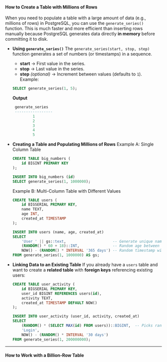 
#### **How to Create a Table with Millions of Rows**
When you need to populate a table with a large amount of data (e.g., millions of rows) in PostgreSQL, you can use the `generate_series()` function.
This is much faster and more efficient than inserting rows manually because PostgreSQL generates data directly **in memory** before committing it to disk.

- **Using `generate_series()`**
	The `generate_series(start, stop, step)` function generates a set of numbers (or timestamps) in a sequence.
	- **start** → First value in the series.
	- **stop** → Last value in the series.
	- **step** _(optional)_ → Increment between values (defaults to `1`).
	Example:
	```sql
	SELECT generate_series(1, 5);
	```

	**Output**
	```sql
	 generate_series
	 -----------------
			 1
			 2
			 3 
			 4
			 5
	```

- **Creating a Table and Populating Millions of Rows**
	Example A: Single Column Table
	```sql
	CREATE TABLE big_numbers (
	    id BIGINT PRIMARY KEY
	);
	
	INSERT INTO big_numbers (id)
	SELECT generate_series(1, 1000000);
	```
	Example B: Multi-Column Table with Different Values
	```sql
	CREATE TABLE users (
	    id BIGSERIAL PRIMARY KEY,
	    name TEXT,
	    age INT,
	    created_at TIMESTAMP
	);
	
	INSERT INTO users (name, age, created_at)
	SELECT
	    'User_' || gs::text,                     -- Generate unique names
	    (RANDOM() * 60 + 18)::INT,               -- Random age between 18 and 78
	    NOW() - (RANDOM() * INTERVAL '365 days') -- Random timestamp within past year
	FROM generate_series(1, 1000000) AS gs;
	```

- **Linking Data to an Existing Table**
	If you already have a `users` table and want to create a **related table** with **foreign keys** referencing existing users:
	```sql
	CREATE TABLE user_activity (
	    id BIGSERIAL PRIMARY KEY,
	    user_id BIGINT REFERENCES users(id),
	    activity TEXT,
	    created_at TIMESTAMP DEFAULT NOW()
	);
	
	INSERT INTO user_activity (user_id, activity, created_at)
	SELECT
	    (RANDOM() * (SELECT MAX(id) FROM users))::BIGINT,  -- Picks random existing users
	    'Login',
	    NOW() - (RANDOM() * INTERVAL '30 days')
	FROM generate_series(1, 200000000);
	```

---

#### **How to Work with a Billion-Row Table**
